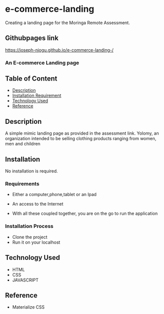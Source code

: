 # e-commerce-landing
Creating a landing page for the Moringa Remote Assessment.

## Githubpages link
https://joseph-njogu.github.io/e-commerce-landing-/


### An E-commerce Landing page
## Table of Content

+ [Description](#description)
+ [Installation Requirement](#Installation)
+ [Technology Used](#technology-used)
+ [Reference](#reference)

## Description
<p>A simple mimic landing page as provided in the assessment link. Yolomy, an organization intended to be selling clothing products ranging from women, men and children</p>

## Installation
No installation is required.
### Requirements

* Either a computer,phone,tablet or an Ipad

* An access to the Internet
* With all these coupled together, you are on the go to run the application

### Installation Process
* Clone the project
* Run it on your localhost
## Technology Used
* HTML
* CSS
* JAVASCRIPT
## Reference
* Materialize CSS